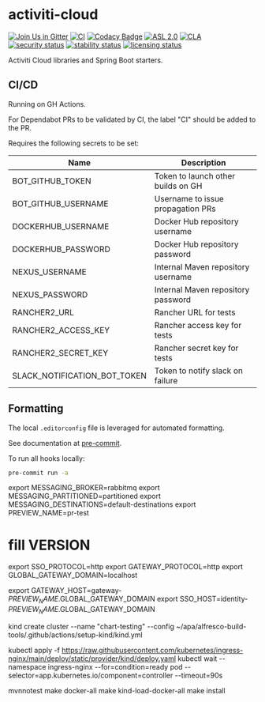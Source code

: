 # activiti-cloud

[![Join Us in Gitter](https://badges.gitter.im/Activiti/Activiti7.svg)](https://gitter.im/Activiti/Activiti7?utm_source=badge&utm_medium=badge&utm_campaign=pr-badge&utm_content=badge)
[![CI](https://github.com/Activiti/activiti-cloud/actions/workflows/main.yml/badge.svg)](https://github.com/Activiti/activiti-cloud/actions/workflows/main.yml)
[![Codacy Badge](https://api.codacy.com/project/badge/Grade/05862b3db7344b24b4509d266df77c3a)](https://www.codacy.com/gh/Activiti/activiti-cloud?utm_source=github.com&utm_medium=referral&utm_content=Activiti/activiti-cloud&utm_campaign=Badge_Grade)
[![ASL 2.0](https://img.shields.io/hexpm/l/plug.svg)](https://github.com/Activiti/activiti-cloud/blob/master/LICENSE.txt)
[![CLA](https://cla-assistant.io/readme/badge/Activiti/activiti-cloud)](https://cla-assistant.io/Activiti/activiti-cloud)
[![security status](https://www.meterian.io/badge/gh/Activiti/activiti-cloud/security)](https://www.meterian.io/report/gh/Activiti/activiti-cloud)
[![stability status](https://www.meterian.io/badge/gh/Activiti/activiti-cloud/stability)](https://www.meterian.io/report/gh/Activiti/activiti-cloud)
[![licensing status](https://www.meterian.io/badge/gh/Activiti/activiti-cloud/licensing)](https://www.meterian.io/report/gh/Activiti/activiti-cloud)

Activiti Cloud libraries and Spring Boot starters.

## CI/CD

Running on GH Actions.

For Dependabot PRs to be validated by CI, the label "CI" should be added to the PR.

Requires the following secrets to be set:

| Name                         | Description                        |
| ---------------------------- | ---------------------------------- |
| BOT_GITHUB_TOKEN             | Token to launch other builds on GH |
| BOT_GITHUB_USERNAME          | Username to issue propagation PRs  |
| DOCKERHUB_USERNAME           | Docker Hub repository username     |
| DOCKERHUB_PASSWORD           | Docker Hub repository password     |
| NEXUS_USERNAME               | Internal Maven repository username |
| NEXUS_PASSWORD               | Internal Maven repository password |
| RANCHER2_URL                 | Rancher URL for tests              |
| RANCHER2_ACCESS_KEY          | Rancher access key for tests       |
| RANCHER2_SECRET_KEY          | Rancher secret key for tests       |
| SLACK_NOTIFICATION_BOT_TOKEN | Token to notify slack on failure   |

## Formatting

The local `.editorconfig` file is leveraged for automated formatting.

See documentation at [pre-commit](https://github.com/Alfresco/alfresco-build-tools/tree/master/docs#pre-commit).

To run all hooks locally:

```sh
pre-commit run -a
```


export MESSAGING_BROKER=rabbitmq
export MESSAGING_PARTITIONED=partitioned
export MESSAGING_DESTINATIONS=default-destinations
export PREVIEW_NAME=pr-test

# fill VERSION

export SSO_PROTOCOL=http
export GATEWAY_PROTOCOL=http
export GLOBAL_GATEWAY_DOMAIN=localhost

export GATEWAY_HOST=gateway-$PREVIEW_NAME.$GLOBAL_GATEWAY_DOMAIN
export SSO_HOST=identity-$PREVIEW_NAME.$GLOBAL_GATEWAY_DOMAIN


kind create cluster --name "chart-testing" --config ~/apa/alfresco-build-tools/.github/actions/setup-kind/kind.yml

kubectl apply -f https://raw.githubusercontent.com/kubernetes/ingress-nginx/main/deploy/static/provider/kind/deploy.yaml
kubectl wait --namespace ingress-nginx --for=condition=ready pod --selector=app.kubernetes.io/component=controller --timeout=90s

mvnnotest
make docker-all
make kind-load-docker-all
make install